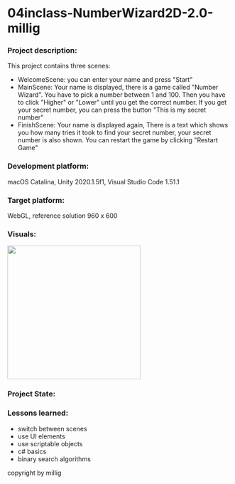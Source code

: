 # 04inclass-NumberWizard2D-2.0-millig

### Project description:

This project contains three scenes: 
+ WelcomeScene: you can enter your name and press "Start"
+ MainScene: Your name is displayed, there is a game called "Number Wizard". You have to pick a number between 1 and 100. Then you have to click "Higher" or "Lower" until you get the correct number. If you get your secret number, you can press the button "This is my secret number"
+ FinishScene: Your name is displayed again, There is a text which shows you how many tries it took to find your secret number, your secret number is also shown. You can restart the game by clicking "Restart Game"


### Development platform:

macOS Catalina, Unity 2020.1.5f1, Visual Studio Code 1.51.1


### Target platform:

WebGL, reference solution 960 x 600


### Visuals:
<img src="./Visuals/NumberWizard.gif" width="300"> 


### Project State:


### Lessons learned:

+ switch between scenes
+ use UI elements
+ use scriptable objects
+ c# basics
+ binary search algorithms


copyright by millig
